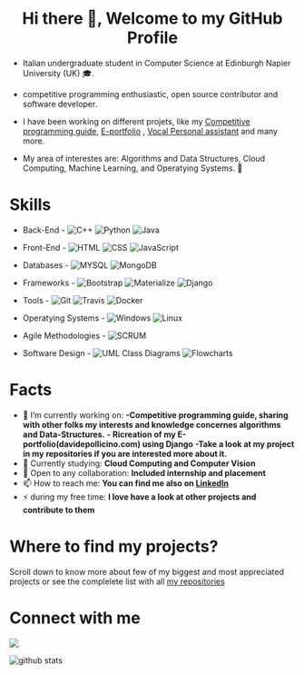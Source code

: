 <h1 align="center"> Hi there 👋, Welcome to my GitHub Profile<br/> </h1> 


* Italian undergraduate student in Computer Science at Edinburgh Napier University (UK) 🎓.
* competitive programming enthusiastic, open source contributor and software developer. 
* I have been working on different projets, like my [Competitive programming guide](https://github.com/omonimus1/competitive-programming), [E-portfolio](https://github.com/omonimus1/Portfolio) , [Vocal Personal assistant](https://github.com/omonimus1/personal_assistant) and many more.

* My area of interestes are: Algorithms and Data Structures, Cloud Computing, Machine Learning, and Operatying Systems. 🤩 


# Skills #

- Back-End -
![C++](https://img.shields.io/badge/C++%2090%25-black.svg)
![Python](https://img.shields.io/badge/Python%2070%25-blue.svg)
![Java](https://img.shields.io/badge/Java%2062%25-orange.svg)

- Front-End -
![HTML](https://img.shields.io/badge/HTML%2085%25-red.svg)
![CSS](https://img.shields.io/badge/CSS%2085%25-purple.svg)
![JavaScript](https://img.shields.io/badge/Javascript%2070.5%25-orange.svg)

- Databases -
![MYSQL](https://img.shields.io/badge/MySQL%2088%25-blue.svg)
![MongoDB](https://img.shields.io/badge/MongoDB%2065%25-green.svg)

- Frameworks -
![Bootstrap](https://img.shields.io/badge/Bootstrap%2085%25-purple.svg)
![Materialize](https://img.shields.io/badge/Materialize%2075%25-coral.svg)
![Django](https://img.shields.io/badge/Django%2040%25-green.svg)

- Tools -
![Git](https://img.shields.io/badge/Git%2098%25-gray.svg)
![Travis](https://img.shields.io/badge/Travis%2070%25-yellow.svg)
![Docker](https://img.shields.io/badge/Docker%2068%25-blue.svg)


- Operatying Systems -
![Windows](https://img.shields.io/badge/WINDOWS%2090%25-blue.svg)
![Linux](https://img.shields.io/badge/Linux%2090%25-gray.svg)


- Agile Methodologies -
![SCRUM](https://img.shields.io/badge/SCRUM%2090%25-blue.svg)

- Software Design -
![UML Class Diagrams](https://img.shields.io/badge/UMLClassDiagrams%2095%25-black.svg)
![Flowcharts](https://img.shields.io/badge/FLowCharts%2095%25-yellow.svg) 

# Facts #

- 🔭 I’m currently working on: 
**-Competitive programming guide, sharing with other folks my interests and knowledge concernes algorithms and Data-Structures.**
**- Ricreation of my E-portfolio(davidepollicino.com) using Django** 
**-Take a look at my project in my repositories if you are interested more about it.**
- 🌱 Currently studying: **Cloud Computing and Computer Vision**
- 👯 Open to any collaboration: **Included internship and placement**
- 📫 How to reach me: **You can find me also on [Linkedln](https://www.linkedin.com/in/davidepollicino7/)**
- ⚡ during my free time: **I love have a look at other projects and contribute to them**


# Where to find my projects? #

Scroll down to know more about few of my biggest and most appreciated projects or see the complelete list with all [my repositories](https://github.com/omonimus1?tab=repositories)

# Connect with me # 

[<img src="https://img.shields.io/badge/linkedin-%230077B5.svg?&style=for-the-badge&logo=linkedin&logoColor=white"/>](https://www.linkedin.com/in/davidepollicino7/")


![github stats](https://github-readme-stats.vercel.app/api?username=omonimus1&show_icons=true&&hide_border=true&title_color=red&icon_color=black)